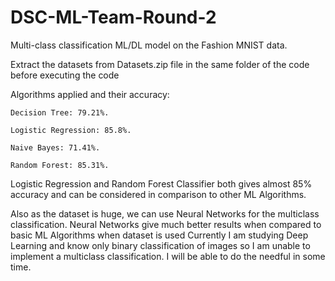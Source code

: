 # DSC-ML-Team-Round-2
Multi-class classification ML/DL model on the Fashion MNIST data.

Extract the datasets from Datasets.zip file in the same folder of the code before executing the code

Algorithms applied and their accuracy:
	
	Decision Tree: 79.21%.
	
	Logistic Regression: 85.8%.

	Naive Bayes: 71.41%.

	Random Forest: 85.31%.


Logistic Regression and Random Forest Classifier both gives almost 85% accuracy and can be considered in comparison to other ML Algorithms.


Also as the dataset is huge, we can use Neural Networks for the multiclass classification. Neural Networks give much better results when compared to basic ML Algorithms when dataset is used
Currently I am studying Deep Learning and know only binary classification of images so I am unable to implement a multiclass classification. I will be able to do the needful in some time. 
